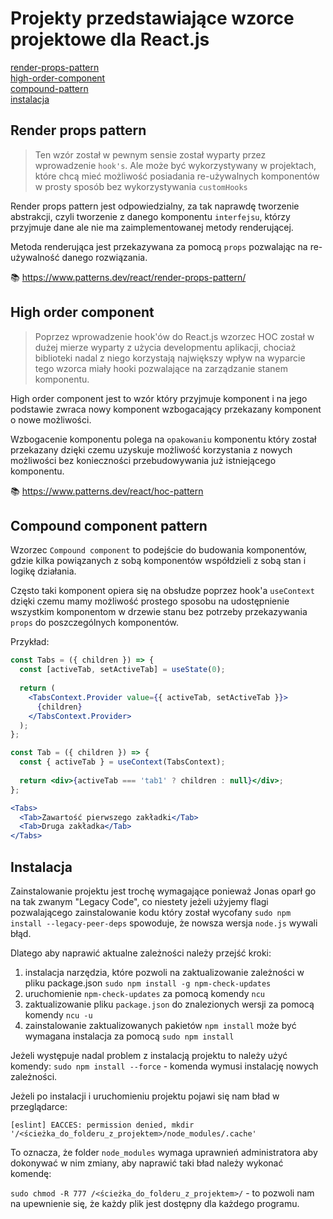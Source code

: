 # Projekty przedstawiające wzorce projektowe dla React.js

[render-props-pattern](#render-props-pattern)<br>
[high-order-component](#high-order-component)<br>
[compound-pattern](#compound-component-pattern)<br>
[instalacja](#instalacja)

## Render props pattern

> Ten wzór został w pewnym sensie został wyparty przez wprowadzenie `hook's`. Ale może być wykorzystywany w projektach, które chcą mieć możliwość posiadania re-używalnych komponentów w prosty sposób bez wykorzystywania `customHooks`

Render props pattern jest odpowiedzialny, za tak naprawdę tworzenie abstrakcji, czyli tworzenie z danego komponentu `interfejsu`, którzy przyjmuje dane ale nie ma zaimplementowanej metody renderującej.

Metoda renderująca jest przekazywana za pomocą `props` pozwalając na re-używalność danego rozwiązania.

📚 https://www.patterns.dev/react/render-props-pattern/

## High order component

> Poprzez wprowadzenie hook'ów do React.js wzorzec HOC został w dużej mierze wyparty z użycia developmentu aplikacji, chociaż biblioteki nadal z niego korzystają największy wpływ na wyparcie tego wzorca miały hooki pozwalające na zarządzanie stanem komponentu.

High order component jest to wzór który przyjmuje komponent i na jego podstawie zwraca nowy komponent wzbogacający przekazany komponent o nowe możliwości.

Wzbogacenie komponentu polega na `opakowaniu` komponentu który został przekazany dzięki czemu uzyskuje możliwość korzystania z nowych możliwości bez konieczności przebudowywania już istniejącego komponentu.

📚 https://www.patterns.dev/react/hoc-pattern

## Compound component pattern

Wzorzec `Compound component` to podejście do budowania komponentów, gdzie kilka powiązanych z sobą komponentów współdzieli z sobą stan i logikę działania.

Często taki komponent opiera się na obsłudze poprzez hook'a `useContext` dzięki czemu mamy możliwość prostego sposobu na udostępnienie wszystkim komponentom w drzewie stanu bez potrzeby przekazywania `props` do poszczególnych komponentów.

Przykład:

```jsx
const Tabs = ({ children }) => {
  const [activeTab, setActiveTab] = useState(0);
  
  return (
    <TabsContext.Provider value={{ activeTab, setActiveTab }}>
      {children}
    </TabsContext.Provider>
  );
};

const Tab = ({ children }) => {
  const { activeTab } = useContext(TabsContext);
  
  return <div>{activeTab === 'tab1' ? children : null}</div>;
};

<Tabs>
  <Tab>Zawartość pierwszego zakładki</Tab>
  <Tab>Druga zakładka</Tab>
</Tabs>
```

## Instalacja

Zainstalowanie projektu jest trochę wymagające ponieważ Jonas oparł go na tak zwanym "Legacy Code", co niestety jeżeli użyjemy flagi pozwalającego zainstalowanie kodu który został wycofany `sudo npm install --legacy-peer-deps` spowoduje, że nowsza wersja `node.js` wywali błąd.

Dlatego aby naprawić aktualne zależności należy przejść kroki:

1. instalacja narzędzia, które pozwoli na zaktualizowanie zależności w pliku package.json `sudo npm install -g npm-check-updates`
2. uruchomienie `npm-check-updates` za pomocą komendy `ncu`
3. zaktualizowanie pliku `package.json` do znalezionych wersji za pomocą komendy `ncu -u`
4. zainstalowanie zaktualizowanych pakietów `npm install` może być wymagana instalacja za pomocą `sudo npm install`

Jeżeli występuje nadal problem z instalacją projektu to należy użyć komendy:
`sudo npm install --force` - komenda wymusi instalację nowych zależności.

Jeżeli po instalacji i uruchomieniu projektu pojawi się nam bład w przeglądarce:

```
[eslint] EACCES: permission denied, mkdir '/<ścieżka_do_folderu_z_projektem>/node_modules/.cache'
```
To oznacza, że folder `node_modules` wymaga uprawnień administratora aby dokonywać w nim zmiany, aby naprawić taki bład należy wykonać komendę:

`sudo chmod -R 777 /<ścieżka_do_folderu_z_projektem>/` - to pozwoli nam na upewnienie się, że każdy plik jest dostępny dla każdego programu.